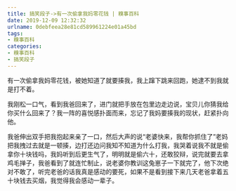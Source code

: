 ```yaml
---
title: 搞笑段子->有一次偷拿我妈零花钱 | 糗事百科
date: 2019-12-09 12:32:32
urlname: 0debfeea28e81cd589961224e01a45bd
tags: 
- 糗事百科
categories:
- 糗事百科
- 搞笑段子
---
```

有一次偷拿我妈零花钱，被她知道了就要揍我，我上蹿下跳来回跑，她逮不到我就是打不着。

我刚松一口气，看到我爸回来了，进门就把手放在包里边走边说，宝贝儿你猜我给你买什么回来了？我一阵的喜悦感扑面而来，忘记了我妈要揍我的现状，赶紧扑向他。

我爸伸出双手把我抱起来亲了一口，然后大声的说“老婆快来，我帮你抓住了”老妈把我拽过去就是一顿揍，边打还边问我知不知道为什么打我，我哭着说我不就是偷拿你十块钱吗，我妈听到后更生气了，明明就是偷六十，还敢狡辩，说完就要去拿鸡毛掸子，我爸看到了就连忙制止，说老婆你教训这兔崽子一下就完了，他下次绝对不敢了，听完老爸的话我真是感动的要死，如果不是看到接下来几天老爸拿着五十块钱去买烟，我觉得我会感动一辈子。


